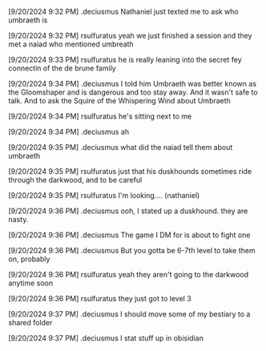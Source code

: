 [9/20/2024 9:32 PM] .deciusmus
Nathaniel just texted me to ask who umbraeth is


[9/20/2024 9:32 PM] rsulfuratus
yeah we just finished a session and they met a naiad who mentioned umbreath


[9/20/2024 9:33 PM] rsulfuratus
he is really leaning into the secret fey connectin of the de brune family


[9/20/2024 9:34 PM] .deciusmus
I told him Umbraeth was better known as the Gloomshaper and is dangerous and too stay away.  And it wasn't safe to talk. And to ask the Squire of the Whispering Wind about Umbraeth


[9/20/2024 9:34 PM] rsulfuratus
he's sitting next to me


[9/20/2024 9:34 PM] .deciusmus
ah


[9/20/2024 9:35 PM] .deciusmus
what did the naiad tell them about umbraeth


[9/20/2024 9:35 PM] rsulfuratus
just that his duskhounds sometimes ride through the darkwood, and to be careful


[9/20/2024 9:35 PM] rsulfuratus
I'm looking.... (nathaniel)


[9/20/2024 9:36 PM] .deciusmus
ooh, I stated up a duskhound. they are nasty.


[9/20/2024 9:36 PM] .deciusmus
The game I DM for is about to fight one


[9/20/2024 9:36 PM] .deciusmus
But you gotta be 6-7th level to take them on, probably


[9/20/2024 9:36 PM] rsulfuratus
yeah they aren't going to the darkwood anytime soon


[9/20/2024 9:36 PM] rsulfuratus
they just got to level 3


[9/20/2024 9:37 PM] .deciusmus
I should move some of my bestiary to a shared folder


[9/20/2024 9:37 PM] .deciusmus
I stat stuff up in obisidian


